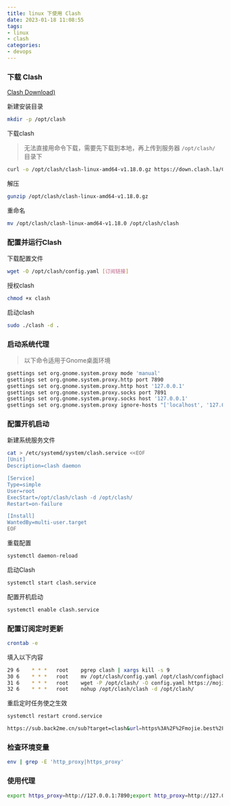 ```yaml
---
title: linux 下使用 Clash
date: 2023-01-18 11:08:55
tags:
- linux
- clash
categories:
- devops
---
```



### 下载 Clash

[Clash Download)](https://www.clash.la/releases/)

新建安装目录

```bash
mkdir -p /opt/clash
```

下载clash

> 无法直接用命令下载，需要先下载到本地，再上传到服务器 `/opt/clash/` 目录下

```bash
curl -o /opt/clash/clash-linux-amd64-v1.18.0.gz https://down.clash.la/Clash/Core/Releases/clash-linux-amd64-v1.18.0.gz
```

解压

```bash
gunzip /opt/clash/clash-linux-amd64-v1.18.0.gz

```

重命名

```bash
mv /opt/clash/clash-linux-amd64-v1.18.0 /opt/clash/clash
```

### 配置并运行Clash

下载配置文件

```bash
wget -O /opt/clash/config.yaml [订阅链接]
```

授权clash

```Bash
chmod +x clash
```

启动clash

```bash
sudo ./clash -d .
```

### 启动系统代理

> 以下命令适用于Gnome桌面环境

```bash
gsettings set org.gnome.system.proxy mode 'manual'
gsettings set org.gnome.system.proxy.http port 7890
gsettings set org.gnome.system.proxy.http host '127.0.0.1'
gsettings set org.gnome.system.proxy.socks port 7891
gsettings set org.gnome.system.proxy.socks host '127.0.0.1'
gsettings set org.gnome.system.proxy ignore-hosts "['localhost', '127.0.0.0/8', '::1']"

```

### 配置开机启动

新建系统服务文件

```bash
cat > /etc/systemd/system/clash.service <<EOF
[Unit]
Description=clash daemon

[Service]
Type=simple
User=root
ExecStart=/opt/clash/clash -d /opt/clash/
Restart=on-failure

[Install]
WantedBy=multi-user.target
EOF
```

重载配置

```bash
systemctl daemon-reload
```

启动Clash

```bash
systemctl start clash.service
```

配置开机启动

```bash
systemctl enable clash.service
```

### 配置订阅定时更新

```bash
crontab -e
```

填入以下内容

```bash
29 6    * * *   root    pgrep clash | xargs kill -s 9 
30 6    * * *   root    mv /opt/clash/config.yaml /opt/clash/configbackup.yaml 
31 6    * * *   root    wget -P /opt/clash/ -O config.yaml https://mojie.best/api/v1/client/subscribe?token=e4510668985ed132db4668feda6ba318&flag=clash
32 6    * * *   root    nohup /opt/clash/clash -d /opt/clash/
```

重启定时任务使之生效

```bash
systemctl restart crond.service
```

```Bash
https://sub.back2me.cn/sub?target=clash&url=https%3A%2F%2Fmojie.best%2Fapi%2Fv1%2Fclient%2Fsubscribe%3Ftoken%3De4510668985ed132db4668feda6ba318&insert=false
```

### 检查环境变量

```Bash
env | grep -E 'http_proxy|https_proxy'
```

### 使用代理

```Bash
export https_proxy=http://127.0.0.1:7890;export http_proxy=http://127.0.0.1:7890;export all_proxy=socks5://127.0.0.1:7890
```